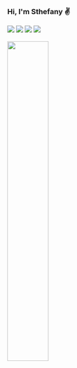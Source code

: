### Hi, I'm Sthefany :v:

<div style='display: inline_block'>
  <a href='https://www.linkedin.com/in/sthefany-sena-493361ab/' target='_blank'><img src='https://img.shields.io/badge/LinkedIn-0077B5?style=for-the-badge&logo=linkedin&logoColor=white' target='_blank'></a>
  <a href='https://www.instagram.com/sthefanyssena' target='_blank'><img src='https://img.shields.io/badge/Instagram-E4405F?style=for-the-badge&logo=instagram&logoColor=white' target='_blank'></a>
  <a href="mailto:senasthefany@gmail.com" target='_blank'><img src='https://img.shields.io/badge/Gmail-D14836?style=for-the-badge&logo=gmail&logoColor=white' target='_blank'></a>
  <a href="https://mobile.twitter.com/sthessena" target='_blank'><img src='https://img.shields.io/badge/Twitter-1DA1F2?style=for-the-badge&logo=twitter&logoColor=white' target='_blank'></a>
</div><br>


<div>
  <img width='43.3%' src='https://github-readme-stats.vercel.app/api?username=senasthefany&show_icons=true&theme=dracula'/>
</div></br>

<!-- <div style='display: inline_block'>
  <img align='center' width='3.5%' src="https://cdn.jsdelivr.net/gh/devicons/devicon/icons/html5/html5-plain-wordmark.svg" />
  <img align='center' width='3.5%' src="https://cdn.jsdelivr.net/gh/devicons/devicon/icons/css3/css3-plain-wordmark.svg" />
  <img align='center' width='3.5%' src="https://cdn.jsdelivr.net/gh/devicons/devicon/icons/javascript/javascript-original.svg" />
  <img align='center' width='3.5%'src="https://cdn.jsdelivr.net/gh/devicons/devicon/icons/python/python-original.svg" />
  
</div> -->


<!-- comment here -->
